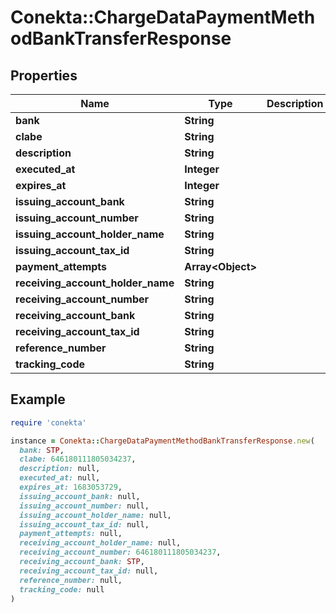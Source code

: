 # Conekta::ChargeDataPaymentMethodBankTransferResponse

## Properties

| Name | Type | Description | Notes |
| ---- | ---- | ----------- | ----- |
| **bank** | **String** |  | [optional] |
| **clabe** | **String** |  | [optional] |
| **description** | **String** |  | [optional] |
| **executed_at** | **Integer** |  | [optional] |
| **expires_at** | **Integer** |  | [optional] |
| **issuing_account_bank** | **String** |  | [optional] |
| **issuing_account_number** | **String** |  | [optional] |
| **issuing_account_holder_name** | **String** |  | [optional] |
| **issuing_account_tax_id** | **String** |  | [optional] |
| **payment_attempts** | **Array&lt;Object&gt;** |  | [optional] |
| **receiving_account_holder_name** | **String** |  | [optional] |
| **receiving_account_number** | **String** |  | [optional] |
| **receiving_account_bank** | **String** |  | [optional] |
| **receiving_account_tax_id** | **String** |  | [optional] |
| **reference_number** | **String** |  | [optional] |
| **tracking_code** | **String** |  | [optional] |

## Example

```ruby
require 'conekta'

instance = Conekta::ChargeDataPaymentMethodBankTransferResponse.new(
  bank: STP,
  clabe: 646180111805034237,
  description: null,
  executed_at: null,
  expires_at: 1683053729,
  issuing_account_bank: null,
  issuing_account_number: null,
  issuing_account_holder_name: null,
  issuing_account_tax_id: null,
  payment_attempts: null,
  receiving_account_holder_name: null,
  receiving_account_number: 646180111805034237,
  receiving_account_bank: STP,
  receiving_account_tax_id: null,
  reference_number: null,
  tracking_code: null
)
```

